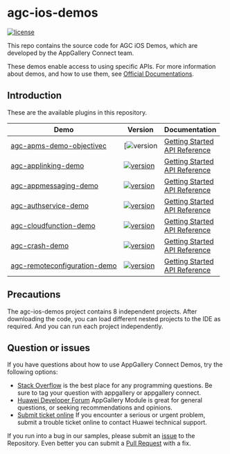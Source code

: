 # agc-ios-demos
[![license](https://img.shields.io/badge/license-Apache--2.0-green)](./LICENCE)

This repo contains the source code for AGC iOS Demos, which are developed by the AppGallery Connect team.

These demos enable access to using specific APIs. For more information
about demos, and how to use them, see
[Official Documentations](https://developer.huawei.com/consumer/cn/doc/development/AppGallery-connect-Guides/agc-get-started-web).


## Introduction
These are the available plugins in this repository.

| Demo | Version | Documentation |
|--------|-----|-----|
| [agc-apms-demo-objectivec](./agc-apms-demo-objectivec) | [![version](./agc-apms-demo-objectivec) | [Getting Started](https://developer.huawei.com/consumer/en/doc/development/AppGallery-connect-Guides/agc-apms-agcsdk-ios) <br/> [API Reference](https://developer.huawei.com/consumer/en/doc/development/AppGallery-connect-References/apms-overview-ios) |
| [agc-applinking-demo](https://github.com/AppGalleryConnect/agc-applinking-demo-iOS.git) | [![version](https://img.shields.io/badge/Release-1.4.1.303-yellow)](https://github.com/AppGalleryConnect/agc-applinking-demo-iOS.git) | [Getting Started](https://developer.huawei.com/consumer/en/doc/development/AppGallery-connect-Guides/agc-applinking-getstarted-ios-0000001053823227) <br/> [API Reference](https://developer.huawei.com/consumer/en/doc/development/AppGallery-connect-References/classes-overview-0000001055013624) |
| [agc-appmessaging-demo](https://github.com/AppGalleryConnect/agc-appmessaging-demo-iOS.git) | [![version](https://img.shields.io/badge/Release-1.4.1.300-yellow)](https://github.com/AppGalleryConnect/agc-appmessaging-demo-iOS.git) | [Getting Started](https://developer.huawei.com/consumer/en/doc/development/AppGallery-connect-Guides/agc-appmessage-getstarted-ios-0000001071772755) <br/> [API Reference](https://developer.huawei.com/consumer/en/doc/development/AppGallery-connect-References/overview-ios-class-0000001058211307) |
| [agc-authservice-demo](https://github.com/AppGalleryConnect/agc-authservice-demo-iOS.git) | [![version](https://img.shields.io/badge/Release-1.4.1.300-yellow)](https://github.com/AppGalleryConnect/agc-authservice-demo-iOS.git) | [Getting Started](https://developer.huawei.com/consumer/en/doc/development/AppGallery-connect-Guides/agc-auth-ios-getstarted-0000001053053980) <br/> [API Reference](https://developer.huawei.com/consumer/en/doc/development/AppGallery-connect-References/agc-auth-service-ios-overview-0000001054599515) |
| [agc-cloudfunction-demo](https://github.com/AppGalleryConnect/agc-cloudfunction-demo-iOS.git) | [![version](https://img.shields.io/badge/Release-1.3.1.300-yellow)](https://github.com/AppGalleryConnect/agc-cloudfunction-demo-iOS.git) | [Getting Started](https://developer.huawei.com/consumer/en/doc/development/AppGallery-connect-Guides/agc-clouddb-get-started-ios) <br/> [API Reference](https://developer.huawei.com/consumer/en/doc/development/AppGallery-connect-References/clouddb-agcclouddblistenerhandler-ios) |
| [agc-crash-demo](https://github.com/AppGalleryConnect/agc-crash-demo-iOS.git) | [![version](https://img.shields.io/badge/Release-1.3.1.300-yellow)](https://github.com/AppGalleryConnect/agc-crash-demo-iOS.git) | [Getting Started](https://developer.huawei.com/consumer/en/doc/development/AppGallery-connect-Guides/agc-cloudfunction-getstarted) <br/> [API Reference](https://developer.huawei.com/consumer/en/doc/development/AppGallery-connect-References/agcfunction) |
| [agc-remoteconfiguration-demo](https://github.com/AppGalleryConnect/agc-remoteconfiguration-demo-iOS.git) | [![version](https://img.shields.io/badge/Release-1.3.1.300-yellow)](https://github.com/AppGalleryConnect/agc-remoteconfiguration-demo-iOS.git) | [Getting Started](https://developer.huawei.com/consumer/en/doc/development/AppGallery-connect-Guides/agc-remoteconfig-ios-getstarted-0000001055157432) <br/> [API Reference](https://developer.huawei.com/consumer/en/doc/development/AppGallery-connect-References/ios-remoteconfig-agcconfigvalues-0000001056246303) |

## Precautions
The agc-ios-demos project contains 8 independent projects. After downloading the code, you can load different nested projects to the IDE as required. And you can run each project independently.

## Question or issues
If you have questions about how to use AppGallery Connect Demos, try the following options:  
* [Stack Overflow](https://stackoverflow.com/questions/tagged/appgallery) is the best place for any programming questions. Be sure to tag your question with appgallery or appgallery connect.  
* [Huawei Developer Forum](https://forums.developer.huawei.com/forumPortal/en/home?fid=0101188387844930001) AppGallery Module is great for general questions, or seeking recommendations and opinions.
* [Submit ticket online](https://developer.huawei.com/consumer/en/support/feedback/#/) If you encounter a serious or urgent problem, submit a trouble ticket online to contact Huawei technical support.

If you run into a bug in our samples, please submit an [issue](https://github.com/AppGalleryConnect/agc-ios-demos/issues) to the Repository. Even better you can submit a [Pull Request](https://github.com/AppGalleryConnect/agc-ios-demos/pulls) with a fix.
